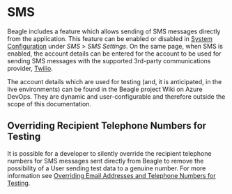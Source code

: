 ﻿# SMS
Beagle includes a feature which allows sending of SMS messages directly from the application. This feature can be enabled or disabled in [System Configuration](System%20Configuration.md) under *SMS* > *SMS Settings*. On the same page, when SMS is enabled, the account details can be entered for the account to be used for sending SMS messages with the supported 3rd-party communications provider, [Twilio](https://www.twilio.com/).

The account details which are used for testing (and, it is anticipated, in the live environments) can be found in the Beagle project Wiki on Azure DevOps. They are dynamic and user-configurable and therefore outside the scope of this documentation.

## Overriding Recipient Telephone Numbers for Testing
It is possible for a developer to silently override the recipient telephone numbers for SMS messages sent directly from Beagle to remove the possibility of a User sending test data to a genuine number. For more information see [Overriding Email Addresses and Telephone Numbers for Testing](Overriding%20Email%20Addresses%20and%20Telephone%20Numbers%20for%20Testing.md).